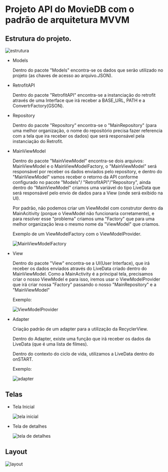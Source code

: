 # Projeto API do MovieDB com o padrão de arquitetura MVVM


## Estrutura do projeto.

![estrutura](https://user-images.githubusercontent.com/109437880/222192060-60de00ec-ea5e-4b4a-89a5-7eec922b2c9c.PNG)

- Models

  Dentro do pacote "Models" encontra-se os dados que serão utilizado no projeto (as chaves de acesso ao arquivo.JSON).

- RetrofitAPI

  Dentro do pacote "RetrofitAPI" encontra-se a instanciação do retrofit através de uma Interface que irá receber a BASE_URL, PATH e a ConvertrFactory(GSON).
  
- Repository
  
  Dentro do pacote "Repository" encontra-se o "MainRepository" (para uma melhor organização, o nome do repositório precisa fazer referencia com a tela que ira receber os 
  dados) que será responsável pela instanciação do Retrofit.
  
- MainViewModel
  
  Dentro do pacote "MainViewModel" encontra-se dois arquivos: MainViewModel e o MainViewModelFactory, o "MainViewModel" será responsável por receber os dados enviados
  pelo repository, e dentro do "MainViewModel" vamos receber o retorno da API conforme configurado no pacote "Models"/ "RetrofitAPI"/"Repository", ainda dentro do 
  "MainViewModel" criamos uma variável do tipo LiveData<List> que será responsável pelo envio de dados para a View (onde será exibido na UI).
  
  Por padrão, não podemos criar um ViewModel com construtor dentro da MainAcitivity (porque o ViewModel não funcionaria corretamente), e para resolver esse "problema"
  criamos uma "Factory" que para uma melhor organização leva o mesmo nome da "ViewModel" que criamos.
  
  Exemplo de um ViewModelFactory com o ViewModelProvider.
  
  ![MainViewModelFactory](https://user-images.githubusercontent.com/109437880/222205123-d2c25a91-d2f6-405c-b183-a48905879991.PNG)

  
- View

  Dentro do pacote "View" encontra-se a UI(User Interface), que irá receber os dados enviados através do LiveData criado dentro do MainViewModel. Como a MainActivity
  é a principal tela, precisamos criar o nosso ViewModel e para isso, iremos usar o ViewModelProvider que irá criar nossa "Factory" passando o nosso "MainRepository"
  e a "MainViewModel"
  
  Exemplo:
  
  ![ViewModelProvider](https://user-images.githubusercontent.com/109437880/222208564-0a070674-12d5-4437-9efd-850882b63eb6.PNG)
  
- Adapter
  
  Criação padrão de um adapter para a utilização da RecyclerView.
  
  Dentro do Adapter, existe uma função que irá receber os dados da LiveData (que é uma lista de filmes).
  
  Dentro do contexto do ciclo de vida, utilizamos a LiveData dentro do onSTART.
  
  Exemplo:
  
  ![adapter](https://user-images.githubusercontent.com/109437880/222211869-acab3f6f-7881-407c-94a9-8fa4922ce5a0.PNG)

## Telas

- Tela Inicial

  ![tela inicial](https://user-images.githubusercontent.com/109437880/222212469-a3522eda-3e88-4715-bb08-805a374da0f1.PNG)
  
- Tela de detalhes

  ![tela de detalhes](https://user-images.githubusercontent.com/109437880/222212578-48c1bcb6-abd0-4829-8429-fd54a5c44a7e.PNG)

## Layout

  ![layout](https://user-images.githubusercontent.com/109437880/222212846-4cf3ac08-f558-4fd0-85e7-7bc700f12240.PNG)

